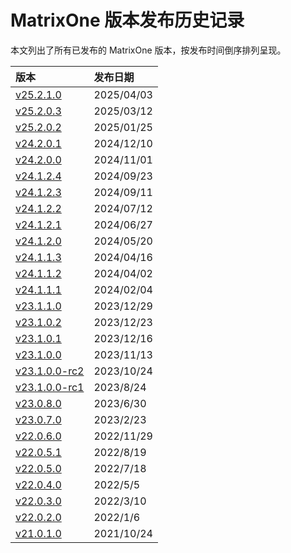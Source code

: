 # **MatrixOne 版本发布历史记录**

本文列出了所有已发布的 MatrixOne 版本，按发布时间倒序排列呈现。

| **版本**                    | **发布日期** |
| :-------------------------- | :----------- |
| [v25.2.1.0](v25.2.1.0.md)         | 2025/04/03   |
| [v25.2.0.3](v25.2.0.3.md)         | 2025/03/12   |
| [v25.2.0.2](v25.2.0.2.md)         | 2025/01/25   |
| [v24.2.0.1](v24.2.0.1.md)         | 2024/12/10   |
| [v24.2.0.0](v24.2.0.0.md)         | 2024/11/01   |
| [v24.1.2.4](v24.1.2.4.md)         | 2024/09/23   |
| [v24.1.2.3](v24.1.2.3.md)         | 2024/09/11   |
| [v24.1.2.2](v24.1.2.2.md)         | 2024/07/12   |
| [v24.1.2.1](v24.1.2.1.md)         | 2024/06/27   |
| [v24.1.2.0](v24.1.2.0.md)         | 2024/05/20   |
| [v24.1.1.3](v24.1.1.3.md)         | 2024/04/16   |
| [v24.1.1.2](v24.1.1.2.md)         | 2024/04/02   |
| [v24.1.1.1](v24.1.1.1.md)         | 2024/02/04   |
| [v23.1.1.0](v23.1.1.0.md)         | 2023/12/29   |
| [v23.1.0.2](v23.1.0.2.md)         | 2023/12/23   |
| [v23.1.0.1](v23.1.0.1.md)         | 2023/12/16   |
| [v23.1.0.0](v23.1.0.0.md)         | 2023/11/13   |
| [v23.1.0.0-rc2](v23.1.0.0-rc2.md) | 2023/10/24   |
| [v23.1.0.0-rc1](v23.1.0.0-rc1.md) | 2023/8/24    |
| [v23.0.8.0](v23.0.8.0.md)         | 2023/6/30    |
| [v23.0.7.0](v23.0.7.0.md)         | 2023/2/23    |
| [v22.0.6.0](v22.0.6.0.md)         | 2022/11/29   |
| [v22.0.5.1](v22.0.5.1.md)         | 2022/8/19    |
| [v22.0.5.0](v22.0.5.0.md)         | 2022/7/18    |
| [v22.0.4.0](v22.0.4.0.md)         | 2022/5/5     |
| [v22.0.3.0](v22.0.3.0.md)         | 2022/3/10    |
| [v22.0.2.0](v22.0.2.0.md)         | 2022/1/6     |
| [v21.0.1.0](v21.0.1.0.md)         | 2021/10/24   |
